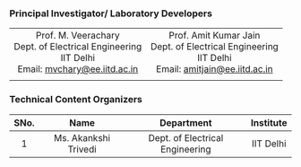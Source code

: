 ### Principal Investigator/ Laboratory Developers
 |  |  |
 | :---: | :---: | 
 |Prof. M. Veerachary <br>Dept. of Electrical Engineering<br> IIT Delhi<br>Email: mvchary@ee.iitd.ac.in  | Prof. Amit Kumar Jain <br>Dept. of Electrical Engineering<br> IIT Delhi<br>Email: amitjain@ee.iitd.ac.in |
 |  | 

### Technical Content Organizers

| SNo. | Name | Department | Institute |
| :---: | :---: | :---: | :---: | 
| 1 | Ms. Akankshi Trivedi | Dept. of Electrical Engineering | IIT Delhi |  

